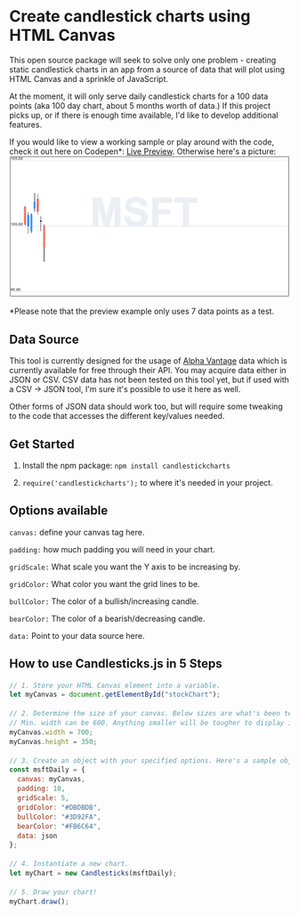 # Create candlestick charts using HTML Canvas

This open source package will seek to solve only one problem - creating static candlestick charts in an app from a source of data that will plot using HTML Canvas and a sprinkle of JavaScript.

At the moment, it will only serve daily candlestick charts for a 100 data points (aka 100 day chart, about 5 months worth of data.) If this project picks up, or if there is enough time available, I'd like to develop additional features.

If you would like to view a working sample or play around with the code, check it out here on Codepen*: [Live Preview](https://codepen.io/aizkhaj/pen/ZjvdrM). 
Otherwise here's a picture:
![example of candlestick charts](./assets/example.png)

*Please note that the preview example only uses 7 data points as a test.

## Data Source

This tool is currently designed for the usage of [Alpha Vantage](https://www.alphavantage.co/) data which is currently available for free through their API. You may acquire data either in JSON or CSV. CSV data has not been tested on this tool yet, but if used with a CSV -> JSON tool, I'm sure it's possible to use it here as well.

Other forms of JSON data should work too, but will require some tweaking to the code that accesses the different key/values needed.

## Get Started

1. Install the npm package: `npm install candlestickcharts`

2. `require('candlestickcharts');` to where it's needed in your project.

## Options available

`canvas:` define your canvas tag here.

`padding:` how much padding you will need in your chart.

`gridScale:` What scale you want the Y axis to be increasing by.

`gridColor:` What color you want the grid lines to be.

`bullColor:` The color of a bullish/increasing candle.

`bearColor:` The color of a bearish/decreasing candle.

`data:` Point to your data source here.

## How to use Candlesticks.js in 5 Steps

```javascript
// 1. Store your HTML Canvas element into a variable.
let myCanvas = document.getElementById("stockChart");

// 2. Determine the size of your canvas. Below sizes are what's been tested for.
// Min. width can be 600. Anything smaller will be tougher to display information adequately for 100 data points.
myCanvas.width = 700;
myCanvas.height = 350;

// 3. Create an object with your specified options. Here's a sample object with the chart options in use:
const msftDaily = {
  canvas: myCanvas,
  padding: 10,
  gridScale: 5,
  gridColor: "#DBDBDB",
  bullColor: "#3D92FA",
  bearColor: "#FB6C64",
  data: json
};

// 4. Instantiate a new chart.
let myChart = new Candlesticks(msftDaily);

// 5. Draw your chart!
myChart.draw();
```